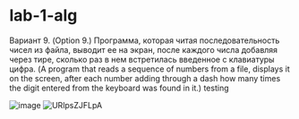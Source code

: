 # lab-1-alg
Вариант 9.
(Option 9.)
Программа, которая читая последовательность чисел из файла, выводит ее на экран, после каждого числа добавляя через тире, сколько раз в нем встретилась введенное с клавиатуры цифра.
(A program that reads a sequence of numbers from a file, displays it on the screen, after each number adding through a dash how many times the digit entered from the keyboard was found in it.)
testing

![image](https://user-images.githubusercontent.com/99386386/158964220-e9ea4116-7875-4144-8086-72eda2c70691.png)
![URlpsZJFLpA](https://user-images.githubusercontent.com/99386386/157183425-297e628c-6661-4f65-9141-a46cb058ae40.jpg)
